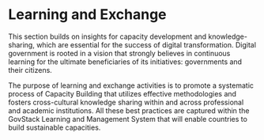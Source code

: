 # Learning and Exchange

This section builds on insights for capacity development and knowledge-sharing, which are essential for the success of digital transformation. Digital government is rooted in a vision that strongly believes in continuous learning for the ultimate beneficiaries of its initiatives: governments and their citizens.

The purpose of learning and exchange activities is to promote a systematic process of Capacity Building that utilizes effective methodologies and fosters cross-cultural knowledge sharing within and across professional and academic institutions. All these best practices are captured within the GovStack Learning and Management System that will enable countries to build sustainable capacities.
